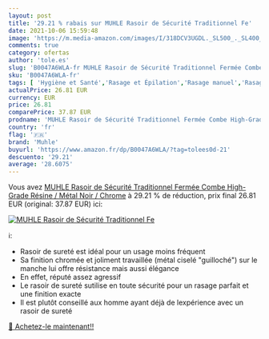```yaml
---
layout: post
title: '29.21 % rabais sur MUHLE Rasoir de Sécurité Traditionnel Fe'
date: 2021-10-06 15:59:48
image: 'https://m.media-amazon.com/images/I/318DCV3UGDL._SL500_._SL400_.jpg'
comments: true
category: ofertas
author: 'tole.es'
slug: 'B0047A6WLA-fr MUHLE Rasoir de Sécurité Traditionnel Fermée Combe High-...'
sku: 'B0047A6WLA-fr'
tags: [ 'Hygiène et Santé','Rasage et Épilation','Rasage manuel','Rasage manuel homme','Rasoirs manuels homme','muhle', ]
actualPrice: 26.81 EUR
currency: EUR
price: 26.81
comparePrice: 37.87 EUR
prodname: 'MUHLE Rasoir de Sécurité Traditionnel Fermée Combe High-Grade Résine / Métal Noir / Chrome'
country: 'fr'
flag: '🇫🇷'
brand: 'Muhle'
buyurl: 'https://www.amazon.fr/dp/B0047A6WLA/?tag=tolees0d-21'
descuento: '29.21'
average: '28.6075'
---
```


Vous avez [MUHLE Rasoir de Sécurité Traditionnel Fermée Combe High-Grade Résine / Métal Noir / Chrome](https://www.amazon.fr/dp/B0047A6WLA/?tag=tolees0d-21)  à  29.21 % de réduction, prix final  26.81 EUR (original: 37.87 EUR) ici:

[![MUHLE Rasoir de Sécurité Traditionnel Fe](https://m.media-amazon.com/images/I/318DCV3UGDL._SL500_._SL400_.jpg)](https://www.amazon.fr/dp/B0047A6WLA/?tag=tolees0d-21)

ℹ️:

- Rasoir de sureté est idéal pour un usage moins fréquent
- Sa finition chromée et joliment travaillée (métal ciselé "guilloché") sur le manche lui offre résistance mais aussi élégance
- En effet, réputé assez agressif
- Le rasoir de sureté sutilise en toute sécurité pour un rasage parfait et une finition exacte
- Il est plutôt conseillé aux homme ayant déjà de lexpérience avec un rasoir de sureté

[🛒 Achetez-le maintenant!!](https://www.amazon.fr/dp/B0047A6WLA/?tag=tolees0d-21)

